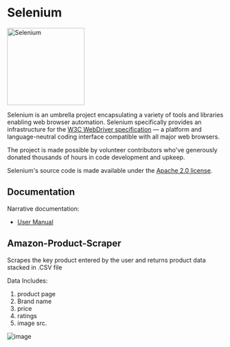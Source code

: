 # Selenium

<a href="https://selenium.dev"><img src="https://selenium.dev/images/selenium_logo_square_green.png" width="180" alt="Selenium"/></a>

Selenium is an umbrella project encapsulating a variety of tools and
libraries enabling web browser automation. Selenium specifically
provides an infrastructure for the [W3C WebDriver specification](https://w3c.github.io/webdriver/)
— a platform and language-neutral coding interface compatible with all
major web browsers.

The project is made possible by volunteer contributors who've
generously donated thousands of hours in code development and upkeep.

Selenium's source code is made available under the [Apache 2.0 license](https://github.com/SeleniumHQ/selenium/blob/trunk/LICENSE).

## Documentation

Narrative documentation:

* [User Manual](https://selenium.dev/documentation/)


## Amazon-Product-Scraper
Scrapes the key product entered by the user and returns product data stacked in .CSV file

Data Includes:

1. product page
2. Brand name
3. price
4. ratings
5. image src.

![image](https://github.com/JoeFarag-00/Amazon-Product-Scraper/assets/88057098/4c7e070a-977d-43f8-9e1b-acf444ff4cbd)
